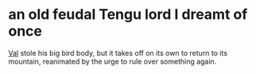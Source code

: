 # an old feudal Tengu lord I dreamt of once

[Val](Val.md) stole his big bird body, but it takes off on its own to return to its mountain, reanimated by the urge to rule over something again. 